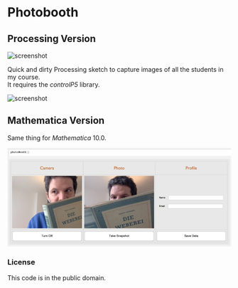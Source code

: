 Photobooth
==========

## Processing Version

![screenshot](photobooth.jpg)

Quick and dirty Processing sketch to capture images of all the students in my course.  
It requires the *controlP5* library.

![screenshot](photobooth.jpg)

## Mathematica Version

Same thing for *Mathematica* 10.0.

![screenshot](photobooth-2.jpg)

### License 
This code is in the public domain.